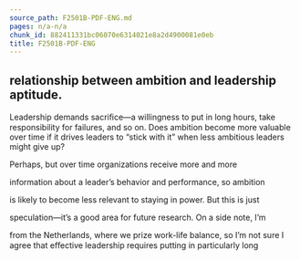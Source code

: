 ```yaml
---
source_path: F2501B-PDF-ENG.md
pages: n/a-n/a
chunk_id: 882411331bc06070e6314021e8a2d4900081e0eb
title: F2501B-PDF-ENG
---
```

## relationship between ambition and leadership aptitude.

Leadership demands sacriﬁce—a willingness to put in long hours, take responsibility for failures, and so on. Does ambition become more valuable over time if it drives leaders to “stick with it” when less ambitious leaders might give up?

Perhaps, but over time organizations receive more and more

information about a leader’s behavior and performance, so ambition

is likely to become less relevant to staying in power. But this is just

speculation—it’s a good area for future research. On a side note, I’m

from the Netherlands, where we prize work-life balance, so I’m not sure I agree that eﬀective leadership requires putting in particularly long
